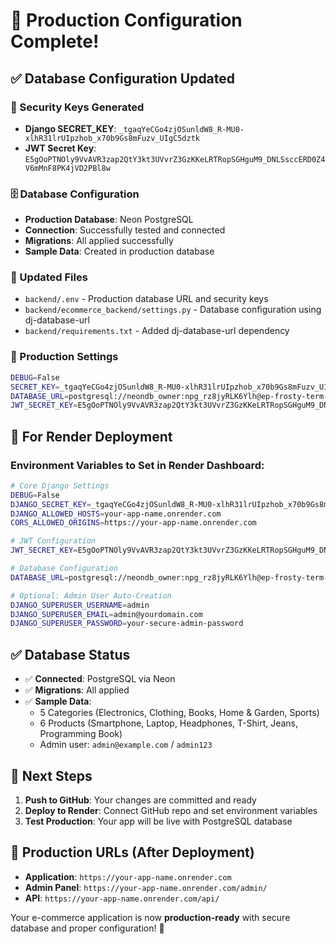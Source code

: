 # 🚀 Production Configuration Complete!

## ✅ Database Configuration Updated

### 🔐 Security Keys Generated
- **Django SECRET_KEY**: `_tgaqYeCGo4zjOSunldW8_R-MU0-xlhR31lrUIpzhob_x70b9Gs8mFuzv_UIgC5dztk`
- **JWT Secret Key**: `E5gOoPTNOly9VvAVR3zap2QtY3kt3UVvrZ3GzKKeLRTRopSGHguM9_DNLSsccERD0Z4V6mMnF8PK4jVD2PBl8w`

### 🗄️ Database Configuration
- **Production Database**: Neon PostgreSQL
- **Connection**: Successfully tested and connected
- **Migrations**: All applied successfully
- **Sample Data**: Created in production database

### 📝 Updated Files
- `backend/.env` - Production database URL and security keys
- `backend/ecommerce_backend/settings.py` - Database configuration using dj-database-url
- `backend/requirements.txt` - Added dj-database-url dependency

### 🔧 Production Settings
```bash
DEBUG=False
SECRET_KEY=_tgaqYeCGo4zjOSunldW8_R-MU0-xlhR31lrUIpzhob_x70b9Gs8mFuzv_UIgC5dztk
DATABASE_URL=postgresql://neondb_owner:npg_rz8jyRLK6Ylh@ep-frosty-term-adskzn0c-pooler.c-2.us-east-1.aws.neon.tech/neondb?sslmode=require&channel_binding=require
JWT_SECRET_KEY=E5gOoPTNOly9VvAVR3zap2QtY3kt3UVvrZ3GzKKeLRTRopSGHguM9_DNLSsccERD0Z4V6mMnF8PK4jVD2PBl8w
```

## 🎯 For Render Deployment

### Environment Variables to Set in Render Dashboard:
```bash
# Core Django Settings
DEBUG=False
DJANGO_SECRET_KEY=_tgaqYeCGo4zjOSunldW8_R-MU0-xlhR31lrUIpzhob_x70b9Gs8mFuzv_UIgC5dztk
DJANGO_ALLOWED_HOSTS=your-app-name.onrender.com
CORS_ALLOWED_ORIGINS=https://your-app-name.onrender.com

# JWT Configuration
JWT_SECRET_KEY=E5gOoPTNOly9VvAVR3zap2QtY3kt3UVvrZ3GzKKeLRTRopSGHguM9_DNLSsccERD0Z4V6mMnF8PK4jVD2PBl8w

# Database Configuration
DATABASE_URL=postgresql://neondb_owner:npg_rz8jyRLK6Ylh@ep-frosty-term-adskzn0c-pooler.c-2.us-east-1.aws.neon.tech/neondb?sslmode=require&channel_binding=require

# Optional: Admin User Auto-Creation
DJANGO_SUPERUSER_USERNAME=admin
DJANGO_SUPERUSER_EMAIL=admin@yourdomain.com
DJANGO_SUPERUSER_PASSWORD=your-secure-admin-password
```

## ✅ Database Status
- ✅ **Connected**: PostgreSQL via Neon
- ✅ **Migrations**: All applied
- ✅ **Sample Data**: 
  - 5 Categories (Electronics, Clothing, Books, Home & Garden, Sports)
  - 6 Products (Smartphone, Laptop, Headphones, T-Shirt, Jeans, Programming Book)
  - Admin user: `admin@example.com` / `admin123`

## 🚀 Next Steps
1. **Push to GitHub**: Your changes are committed and ready
2. **Deploy to Render**: Connect GitHub repo and set environment variables
3. **Test Production**: Your app will be live with PostgreSQL database

## 🔗 Production URLs (After Deployment)
- **Application**: `https://your-app-name.onrender.com`
- **Admin Panel**: `https://your-app-name.onrender.com/admin/`
- **API**: `https://your-app-name.onrender.com/api/`

Your e-commerce application is now **production-ready** with secure database and proper configuration! 🎉
